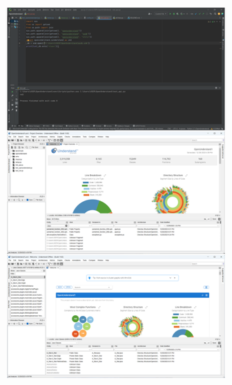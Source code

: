 ![Screenshot (55).png](Screenshot%20%2855%29.png)
![Screenshot (63).png](Screenshot%20%2863%29.png)
![Screenshot (64).png](Screenshot%20%2864%29.png)
